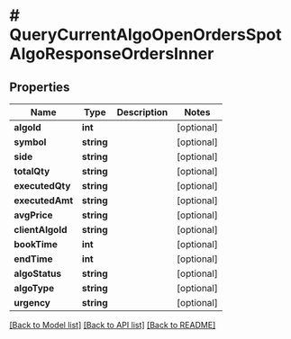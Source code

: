 # # QueryCurrentAlgoOpenOrdersSpotAlgoResponseOrdersInner

## Properties

Name | Type | Description | Notes
------------ | ------------- | ------------- | -------------
**algoId** | **int** |  | [optional]
**symbol** | **string** |  | [optional]
**side** | **string** |  | [optional]
**totalQty** | **string** |  | [optional]
**executedQty** | **string** |  | [optional]
**executedAmt** | **string** |  | [optional]
**avgPrice** | **string** |  | [optional]
**clientAlgoId** | **string** |  | [optional]
**bookTime** | **int** |  | [optional]
**endTime** | **int** |  | [optional]
**algoStatus** | **string** |  | [optional]
**algoType** | **string** |  | [optional]
**urgency** | **string** |  | [optional]

[[Back to Model list]](../../README.md#models) [[Back to API list]](../../README.md#endpoints) [[Back to README]](../../README.md)
